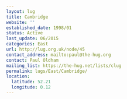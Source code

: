 ```yaml
---
layout: lug
title: Cambridge
website: ''
established_date: 1998/01
status: Active
last_update: 06/2015
categories: East
url: http://lug.org.uk/node/45
contact_address: mailto:paul@the-hug.org
contact: Paul Oldham
mailing_list: https://the-hug.net/lists/clug
permalink: lugs/East/Cambridge/
location:
  latitude: 52.21
  longitude: 0.12
---
```

